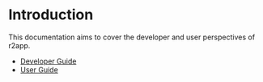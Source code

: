 Introduction
============

This documentation aims to cover the developer and user perspectives of r2app.

* [Developer Guide](dev.md)
* [User Guide](user.md)
